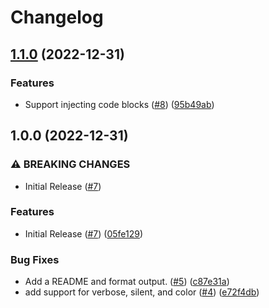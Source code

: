 # Changelog

## [1.1.0](https://github.com/streetsidesoftware/inject-markdown/compare/v1.0.0...v1.1.0) (2022-12-31)


### Features

* Support injecting code blocks ([#8](https://github.com/streetsidesoftware/inject-markdown/issues/8)) ([95b49ab](https://github.com/streetsidesoftware/inject-markdown/commit/95b49ab69bc735288e71e3d4bc312f631e510b46))

## 1.0.0 (2022-12-31)


### ⚠ BREAKING CHANGES

* Initial Release ([#7](https://github.com/streetsidesoftware/inject-markdown/issues/7))

### Features

* Initial Release ([#7](https://github.com/streetsidesoftware/inject-markdown/issues/7)) ([05fe129](https://github.com/streetsidesoftware/inject-markdown/commit/05fe129314f98a0db02d926d0e80c017767901fb))


### Bug Fixes

* Add a README and format output. ([#5](https://github.com/streetsidesoftware/inject-markdown/issues/5)) ([c87e31a](https://github.com/streetsidesoftware/inject-markdown/commit/c87e31a1e187947fe5461456656a967737d66078))
* add support for verbose, silent, and color ([#4](https://github.com/streetsidesoftware/inject-markdown/issues/4)) ([e72f4db](https://github.com/streetsidesoftware/inject-markdown/commit/e72f4db22c39d49c3f814b6a3536776b6d75c294))
